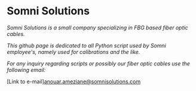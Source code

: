 # Somni Solutions

_Somni Solutions is a small company specializing in FBG based fiber optic cables._


_This github page is dedicated to all Python script used by Somni employee's, namely used for calibrations and the like._ 

_For any inquiry regarding scripts or possibly our fiber optic cables use the following email:_

[Link to e-mail]anouar.ameziane@somnisolutions.com
